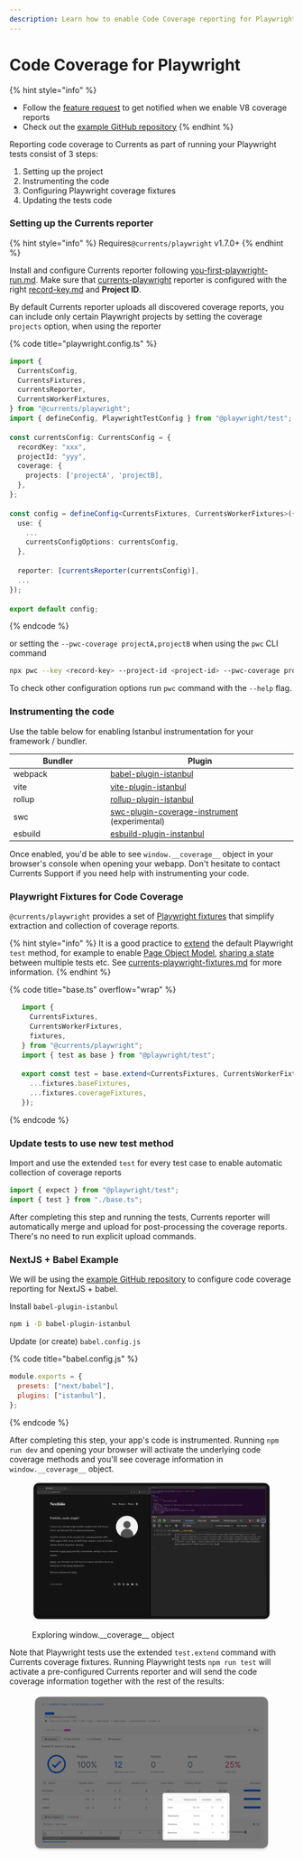 ```yaml
---
description: Learn how to enable Code Coverage reporting for Playwright
---
```


# Code Coverage for Playwright

{% hint style="info" %}
* Follow the [feature request](https://currents.featurebase.app/p/v8-coverage-reports-for-playwright) to get notified when we enable V8 coverage reports
* Check out the [example GitHub repository](https://github.com/currents-dev/currents-playwright-coverage-example)&#x20;
{% endhint %}

Reporting code coverage to Currents as part of running your Playwright tests consist of 3 steps:

1. Setting up the project
2. Instrumenting the code
3. Configuring Playwright coverage fixtures
4. Updating the tests code

### Setting up the Currents reporter

{% hint style="info" %}
Requires`@currents/playwright` v1.7.0+
{% endhint %}

Install and configure Currents reporter following [you-first-playwright-run.md](../../getting-started/playwright/you-first-playwright-run.md "mention"). Make sure that [currents-playwright](../../resources/reporters/currents-playwright/ "mention") reporter is configured with the right [record-key.md](../record-key.md "mention") and **Project ID**.&#x20;

By default Currents reporter uploads all discovered coverage reports, you can include only certain Playwright projects by setting the coverage `projects` option, when using the reporter

{% code title="playwright.config.ts" %}
```typescript
import {
  CurrentsConfig,
  CurrentsFixtures,
  currentsReporter,
  CurrentsWorkerFixtures,
} from "@currents/playwright";
import { defineConfig, PlaywrightTestConfig } from "@playwright/test";

const currentsConfig: CurrentsConfig = {
  recordKey: "xxx",
  projectId: "yyy",
  coverage: {
    projects: ['projectA', 'projectB],
  },
};

const config = defineConfig<CurrentsFixtures, CurrentsWorkerFixtures>({
  use: {
    ...
    currentsConfigOptions: currentsConfig,
  },

  reporter: [currentsReporter(currentsConfig)],
  ...
});

export default config;
```
{% endcode %}

or setting the `--pwc-coverage projectA,projectB` when using the `pwc` CLI command

```bash
npx pwc --key <record-key> --project-id <project-id> --pwc-coverage projectA,projectB
```

To check other configuration options run `pwc` command with the `--help` flag.

### Instrumenting the code

Use the table below for enabling Istanbul instrumentation for your framework / bundler.

<table><thead><tr><th width="158">Bundler</th><th>Plugin</th></tr></thead><tbody><tr><td>webpack</td><td><a href="https://github.com/istanbuljs/babel-plugin-istanbul">babel-plugin-istanbul</a></td></tr><tr><td>vite</td><td><a href="https://github.com/ifaxity/vite-plugin-istanbul">vite-plugin-istanbul</a></td></tr><tr><td>rollup</td><td><a href="https://github.com/artberri/rollup-plugin-istanbul">rollup-plugin-istanbul</a></td></tr><tr><td>swc</td><td><a href="https://github.com/kwonoj/swc-plugin-coverage-instrument">swc-plugin-coverage-instrument</a> (experimental)</td></tr><tr><td>esbuild</td><td><a href="https://www.npmjs.com/package/esbuild-plugin-istanbul">esbuild-plugin-instanbul</a></td></tr></tbody></table>

Once enabled, you'd be able to see `window.__coverage__` object in your browser's console when opening your webapp. Don't hesitate to contact Currents Support if you need help with instrumenting your code.

### Playwright Fixtures for Code Coverage

`@currents/playwright` provides a set of [Playwright fixtures](https://playwright.dev/docs/test-fixtures) that simplify extraction and collection of coverage reports.&#x20;

{% hint style="info" %}
It is a good practice to [extend](https://playwright.dev/docs/api/class-test#test-extend) the default Playwright `test` method, for example to enable [Page Object Model](https://playwright.dev/docs/pom), [sharing a state](https://playwright.dev/docs/test-fixtures#worker-scoped-fixtures) between multiple tests etc.  See [currents-playwright-fixtures.md](../../resources/reporters/currents-playwright/currents-playwright-fixtures.md "mention") for more information.
{% endhint %}

{% code title="base.ts" overflow="wrap" %}
```ts
   import {
     CurrentsFixtures,
     CurrentsWorkerFixtures,
     fixtures,
   } from "@currents/playwright";
   import { test as base } from "@playwright/test";
   
   export const test = base.extend<CurrentsFixtures, CurrentsWorkerFixtures>({
     ...fixtures.baseFixtures,
     ...fixtures.coverageFixtures,
   });
```
{% endcode %}

### Update tests to use new test method

Import and use the extended `test` for every test case to enable automatic collection of coverage reports

```ts
import { expect } from "@playwright/test";
import { test } from "./base.ts";
```

After completing this step and running the tests, Currents reporter will automatically merge and upload for post-processing the coverage reports. There's no need to run explicit upload commands.

### NextJS + Babel Example&#x20;

We will be using the [example GitHub repository](https://github.com/currents-dev/currents-playwright-coverage-example) to configure code coverage reporting for NextJS + babel.

Install `babel-plugin-istanbul`

```sh
npm i -D babel-plugin-istanbul
```

Update (or create) `babel.config.js`

{% code title="babel.config.js" %}
```js
module.exports = {
  presets: ["next/babel"],
  plugins: ["istanbul"],
};
```
{% endcode %}

After completing this step, your app's code is instrumented. Running `npm run dev` and opening your browser will activate the underlying code coverage methods and you'll see coverage information in `window.__coverage__` object.

<figure><img src="../../.gitbook/assets/currents-2024-11-26-19.13.02@2x.png" alt=""><figcaption><p>Exploring window.__coverage__ object</p></figcaption></figure>

Note that Playwright tests use the extended `test.extend` command with Currents coverage fixtures. Running Playwright tests `npm run test` will activate a pre-configured Currents reporter and will send the code coverage information together with the rest of the results:

<figure><img src="../../.gitbook/assets/currents-2024-11-26-19.17.48@2x.png" alt=""><figcaption></figcaption></figure>
